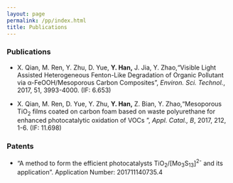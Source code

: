 ```yaml
---
layout: page
permalink: /pp/index.html
title: Publications
---
```


### Publications

- X. Qian, M. Ren, Y. Zhu, D. Yue, <b>Y. Han,</b> J. Jia, Y. Zhao,“Visible Light Assisted Heterogeneous Fenton-Like Degradation of Organic Pollutant via α-FeOOH/Mesoporous Carbon Composites”, <em>Environ. Sci. Technol.</em>, 2017, 51, 3993-4000. (IF: 6.653)

- X. Qian, M. Ren, D. Yue, Y. Zhu, <b>Y. Han,</b> Z. Bian, Y. Zhao,“Mesoporous TiO<sub>2</sub> films coated on carbon foam based on waste polyurethane for enhanced photocatalytic oxidation of VOCs ”, <em>Appl. Catal., B</em>, 2017, 212, 1-6. (IF: 11.698)

### Patents

- “A method to form the efficient photocatalysts TiO<sub>2</sub>/[Mo<sub>3</sub>S<sub>13</sub>]<sup>2-</sup> and its application”. Application Number:  201711140735.4
